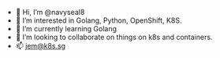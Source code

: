 - 👋 Hi, I’m @navyseal8
- 👀 I’m interested in Golang, Python, OpenShift, K8S. 
- 🌱 I’m currently learning Golang
- 💞️ I’m looking to collaborate on things on k8s and containers.
- 📫 jem@k8s.sg

<!---
navyseal8/navyseal8 is a ✨ special ✨ repository because its `README.md` (this file) appears on your GitHub profile.
You can click the Preview link to take a look at your changes.
--->
